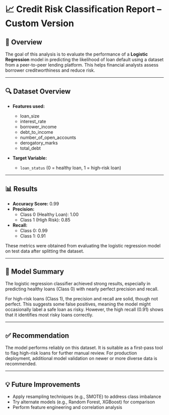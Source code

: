 # 📈 Credit Risk Classification Report – Custom Version

## 🧠 Overview

The goal of this analysis is to evaluate the performance of a **Logistic Regression** model in predicting the likelihood of loan default using a dataset from a peer-to-peer lending platform. This helps financial analysts assess borrower creditworthiness and reduce risk.

---

## 🔍 Dataset Overview

- **Features used:**  
  - loan_size  
  - interest_rate  
  - borrower_income  
  - debt_to_income  
  - number_of_open_accounts  
  - derogatory_marks  
  - total_debt  

- **Target Variable:**  
  - `loan_status` (0 = healthy loan, 1 = high-risk loan)

---

## 📊 Results

- **Accuracy Score:** 0.99
- **Precision:**
  - Class 0 (Healthy Loan): 1.00  
  - Class 1 (High Risk): 0.85
- **Recall:**
  - Class 0: 0.99  
  - Class 1: 0.91

These metrics were obtained from evaluating the logistic regression model on test data after splitting the dataset.

---

## 🧪 Model Summary

The logistic regression classifier achieved strong results, especially in predicting healthy loans (Class 0) with nearly perfect precision and recall.

For high-risk loans (Class 1), the precision and recall are solid, though not perfect. This suggests some false positives, meaning the model might occasionally label a safe loan as risky. However, the high recall (0.91) shows that it identifies most risky loans correctly.

---

## ✅ Recommendation

The model performs reliably on this dataset. It is suitable as a first-pass tool to flag high-risk loans for further manual review. For production deployment, additional model validation on newer or more diverse data is recommended.

---

## 💡 Future Improvements

- Apply resampling techniques (e.g., SMOTE) to address class imbalance
- Try alternate models (e.g., Random Forest, XGBoost) for comparison
- Perform feature engineering and correlation analysis
